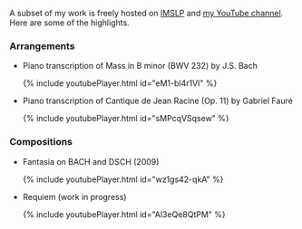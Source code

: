 A subset of my work is freely hosted on [IMSLP](https://imslp.org/wiki/Category:Sun,_Ruoshi) and [my YouTube channel](https://www.youtube.com/c/RuoshiSun). Here are some of the highlights.

### Arrangements

- Piano transcription of Mass in B minor (BWV 232) by J.S. Bach

    {% include youtubePlayer.html id="eM1-bl4r1VI" %}

- Piano transcription of Cantique de Jean Racine (Op. 11) by Gabriel Fauré

    {% include youtubePlayer.html id="sMPcqVSqsew" %}

### Compositions

- Fantasia on BACH and DSCH (2009)

    {% include youtubePlayer.html id="wz1gs42-qkA" %}

- Requiem (work in progress)

    {% include youtubePlayer.html id="Al3eQe8QtPM" %}
